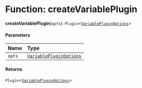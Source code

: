 # Function: createVariablePlugin

**createVariablePlugin**(`opts`): `Plugin`<[`VariablePluginOptions`](/en/auto-docs/variable-plugin/interfaces/VariablePluginOptions.md)>

#### Parameters

| Name | Type |
| :------ | :------ |
| `opts` | [`VariablePluginOptions`](/en/auto-docs/variable-plugin/interfaces/VariablePluginOptions.md) |

#### Returns

`Plugin`<[`VariablePluginOptions`](/en/auto-docs/variable-plugin/interfaces/VariablePluginOptions.md)>
